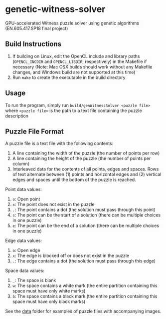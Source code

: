 # genetic-witness-solver
GPU-accelerated Witness puzzle solver using genetic algorithms (EN.605.417.SP18 final project)

## Build Instructions
1. If building on Linux, edit the OpenCL include and library paths (`OPENCL_INCDIR` and `OPENCL_LIBDIR`, respectively) in the Makefile if necessary (Note: Mac OSX builds should work without any Makefile changes, and Windows build are not supported at this time)
2. Run `make` to create the executable in the build directory

## Usage
To run the program, simply run `build/genWitnessSolver <puzzle file>` where `<puzzle file>` is the path to a text file containing the puzzle description

## Puzzle File Format
A puzzle file is a text file with the following contents:
1. A line containing the width of the puzzle (the number of points per row)
2. A line containing the height of the puzzle (the number of points per column)
3. Interleaved data for the contents of all points, edges and spaces. Rows of text alternate between (1) points and horizontal edges and (2) vertical edges and spaces until the bottom of the puzzle is reached.

Point data values:
1. `o`: Open point
2. `x`: The point does not exist in the puzzle
3. `.`: The point contains a dot (the solution must pass through this point)
4. `s`: The point can be the start of a solution (there can be multiple choices in one puzzle)
5. `e`: The point can be the end of a solution (there can be multiple choices in one puzzle)

Edge data values:
1. `o`: Open edge
2. `x`: The edge is blocked off or does not exist in the puzzle
3. `.`: The edge contains a dot (the solution must pass through this edge)

Space data values:
1. `_`: The space is blank
2. `w`: The space contains a white mark (the entire partition containing this space must have only white marks)
3. `b`: The space contains a black mark (the entire partition containing this space must have only black marks)

See the [data](data) folder for examples of puzzle files with accompanying images.
